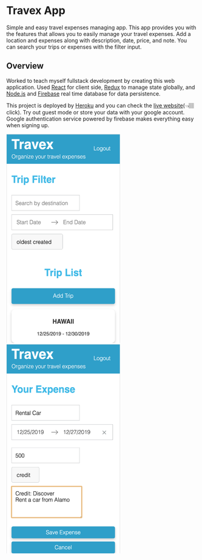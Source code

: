 # Travex App

Simple and easy travel expenses managing app. This app provides you with the features that allows you to easily manage your travel expenses. Add a location and expenses along with description, date, price, and note. You can search your trips or expenses with the filter input. 

## Overview

Worked to teach myself fullstack development by creating this web application. Used [React](https://reactjs.org/) for client side, [Redux](https://redux.js.org/basics/usage-with-react) to manage state globally, and [Node.js](https://nodejs.org/en/) and [Firebase](https://firebase.google.com/) real time database for data persistence. 

This project is deployed by [Heroku](https://heroku.com) and you can check the [live website](https://travex-app.herokuapp.com)(👈🏽click).
Try out guest mode or store your data with your google account. Google authentication service powered by firebase makes everything easy when signing up.

<img src="/public/images/SC1.png" alt="sc1" title="mobile1" width="300" height="550" />     <img src="/public/images/Sc2.png" alt="sc2" title="mobile2" width="300" height="550" />
